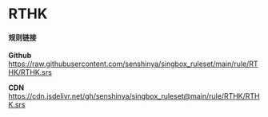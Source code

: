 # RTHK

#### 规则链接

**Github**
https://raw.githubusercontent.com/senshinya/singbox_ruleset/main/rule/RTHK/RTHK.srs

**CDN**
https://cdn.jsdelivr.net/gh/senshinya/singbox_ruleset@main/rule/RTHK/RTHK.srs